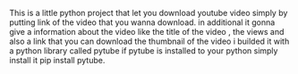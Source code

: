 This is a little python project that let you download youtube video simply by putting link of the video that you wanna download.
in additional it gonna give a information about the video like the title of the video , the views and also a link that you can download the thumbnail of the video
i builded it with a python library called pytube
if pytube is installed to your python simply install it pip install pytube.
